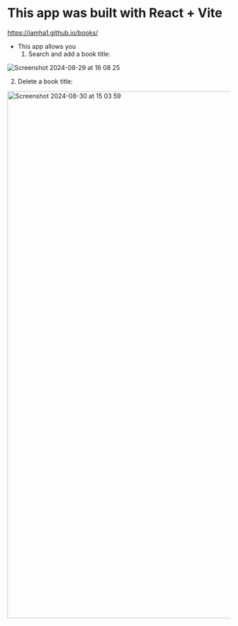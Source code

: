 # This app was built with React + Vite

https://iamha1.github.io/books/

- This app allows you
  1. Search and add a book title:

![Screenshot 2024-08-29 at 16 08 25](https://github.com/user-attachments/assets/c832d55e-d422-48bb-a95e-6531fcde96de)

  2. Delete a book title:

<img width="1191" alt="Screenshot 2024-08-30 at 15 03 59" src="https://github.com/user-attachments/assets/87f9cb6a-b5b3-4c36-b5eb-63aaa21a6a3e">
